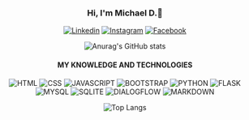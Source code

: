 <div align="center">

### Hi, I'm Michael D.🤙

[![Linkedin](https://img.shields.io/badge/LinkedIn-0077B5?style=for-the-badge&logo=linkedin&logoColor=white)](https://www.linkedin.com/in/michael-douglas-640a11180/)
[![Instagram](https://img.shields.io/badge/Instagram-E4405F?style=for-the-badge&logo=instagram&logoColor=white)](https://www.instagram.com/michael.douglaspdl/)
[![Facebook](https://img.shields.io/badge/Facebook-1877F2?style=for-the-badge&logo=facebook&logoColor=white)](https://web.facebook.com/MikeeD.Cloud9/)

![Anurag's GitHub stats](https://github-readme-stats.vercel.app/api?username=michaelsjmvr&show_icons=true&theme=radical)

#### MY KNOWLEDGE AND TECHNOLOGIES

![HTML](https://img.shields.io/badge/HTML5-E34F26?style=for-the-badge&logo=html5&logoColor=white) 
![CSS](https://img.shields.io/badge/CSS3-1572B6?style=for-the-badge&logo=css3&logoColor=white)
![JAVASCRIPT](https://img.shields.io/badge/JavaScript-323330?style=for-the-badge&logo=javascript&logoColor=F7DF1E)
![BOOTSTRAP](https://img.shields.io/badge/Bootstrap-563D7C?style=for-the-badge&logo=bootstrap&logoColor=white)
![PYTHON](https://img.shields.io/badge/Python-14354C?style=for-the-badge&logo=python&logoColor=white)
![FLASK](https://img.shields.io/badge/Flask-000000?style=for-the-badge&logo=flask&logoColor=white)
![MYSQL](https://img.shields.io/badge/MySQL-00000F?style=for-the-badge&logo=mysql&logoColor=white)
![SQLITE](https://img.shields.io/badge/SQLite-07405E?style=for-the-badge&logo=sqlite&logoColor=white)
![DIALOGFLOW](https://img.shields.io/badge/dialogflow-FF9800?style=for-the-badge&logo=dialogflow&logoColor=white)
![MARKDOWN](https://img.shields.io/badge/Markdown-000000?style=for-the-badge&logo=markdown&logoColor=white)

![Top Langs](https://github-readme-stats.vercel.app/api/top-langs/?username=michaelsjmvr&layout=compact)

</div>
